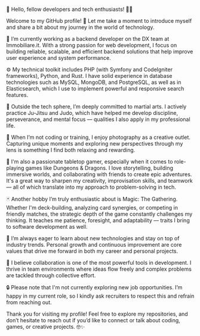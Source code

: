 👋 Hello, fellow developers and tech enthusiasts! 👨‍💻

Welcome to my GitHub profile! 🌟 Let me take a moment to introduce myself and share a bit about my journey in the world of technology.

💼 I’m currently working as a backend developer on the DX team at Immobiliare.it. With a strong passion for web development, I focus on building reliable, scalable, and efficient backend solutions that help improve user experience and system performance.

⚙️ My technical toolkit includes PHP (with Symfony and CodeIgniter frameworks), Python, and Rust. I have solid experience in database technologies such as MySQL, MongoDB, and PostgreSQL, as well as in Elasticsearch, which I use to implement powerful and responsive search features.

🥋 Outside the tech sphere, I’m deeply committed to martial arts. I actively practice Ju-Jitsu and Judo, which have helped me develop discipline, perseverance, and mental focus — qualities I also apply in my professional life.

📸 When I’m not coding or training, I enjoy photography as a creative outlet. Capturing unique moments and exploring new perspectives through my lens is something I find both relaxing and rewarding.

🐉 I'm also a passionate tabletop gamer, especially when it comes to role-playing games like Dungeons & Dragons. I love storytelling, building immersive worlds, and collaborating with friends to create epic adventures. It's a great way to sharpen my creativity, improvisation skills, and teamwork — all of which translate into my approach to problem-solving in tech.

🃏 Another hobby I’m truly enthusiastic about is Magic: The Gathering. Whether I'm deck-building, analyzing card synergies, or competing in friendly matches, the strategic depth of the game constantly challenges my thinking. It teaches me patience, foresight, and adaptability — traits I bring to software development as well.

🚀 I’m always eager to learn about new technologies and stay on top of industry trends. Personal growth and continuous improvement are core values that drive me forward in both my career and personal projects.

🤝 I believe collaboration is one of the most powerful tools in development. I thrive in team environments where ideas flow freely and complex problems are tackled through collective effort.

🔒 Please note that I'm not currently exploring new job opportunities. I’m happy in my current role, so I kindly ask recruiters to respect this and refrain from reaching out.

Thank you for visiting my profile! Feel free to explore my repositories, and don’t hesitate to reach out if you’d like to connect or talk about coding, games, or creative projects. 🤓✨
